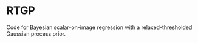 # RTGP
Code for Bayesian scalar-on-image regression with a relaxed-thresholded Gaussian process prior.
